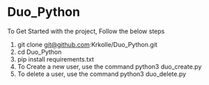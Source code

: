 # Duo_Python

To Get Started with the project, Follow the below steps
1. git clone git@github.com:Krkolle/Duo_Python.git
2. cd Duo_Python
3. pip install requirements.txt
4. To Create a new user, use the command python3 duo_create.py
5. To delete a user, use the command python3 duo_delete.py
